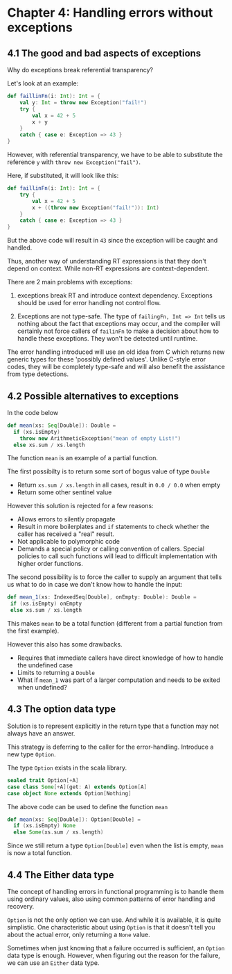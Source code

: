# Chapter 4: Handling errors without exceptions

## 4.1 The good and bad aspects of exceptions

Why do exceptions break referential transparency?

Let's look at an example:

```scala
def faillinFn(i: Int): Int = {
    val y: Int = throw new Exception("fail!")
    try {
        val x = 42 + 5
        x + y
    }
    catch { case e: Exception => 43 }
}
```

However, with referential transparency, we have to be able to substitute the reference `y` with `throw new Exception("fail")`.

Here, if substituted, it will look like this:

```scala
def faillinFn(i: Int): Int = {
    try {
        val x = 42 + 5
        x + ((throw new Exception("fail!")): Int)
    }
    catch { case e: Exception => 43 }
}
```

But the above code will result in `43` since the exception will be caught and handled.

Thus, another way of understanding RT expressions is that they don't depend on context. While non-RT expressions are context-dependent.

There are 2 main problems with exceptions:

1. exceptions break RT and introduce context dependency. Exceptions should be used for error handling not control flow.

2. Exceptions are not type-safe. The type of `failingFn, Int => Int` tells us nothing about the fact that exceptions may occur, and the compiler will certainly not force callers of `failinFn` to make a decision about how to handle these exceptions. They won't be detected until runtime.

The error handling introduced will use an old idea from C which returns new generic types for these 'possibly defined values'. Unlike C-style error codes, they will be completely type-safe and will also benefit the assistance from type detections.

## 4.2 Possible alternatives to exceptions

In the code below

```scala
def mean(xs: Seq[Double]): Double = 
  if (xs.isEmpty)
    throw new ArithmeticException("mean of empty List!")
  else xs.sum / xs.length
```

The function `mean` is an example of a partial function. 

The first possibilty is to return some sort of bogus value of type `Double`
- Return `xs.sum / xs.length` in all cases, result in `0.0 / 0.0` when empty
- Return some other sentinel value

However this solution is rejected for a few reasons:
 - Allows errors to silently propagate
 - Result in more boilerplates and `if` statements to check whether the caller has received a "real" result.
 - Not applicable to polymorphic code
 - Demands a special policy or calling convention of callers. Special policies to call such functions will lead to difficult implementation with higher order functions.

 The second possibility is to force the caller to supply an argument that tells us what to do in case we don't know how to handle the input:

 ```scala
 def mean_1(xs: IndexedSeq[Double], onEmpty: Double): Double =
  if (xs.isEmpty) onEmpty
  else xs.sum / xs.length
```

This makes `mean` to be a total function (different from a partial function from the first example). 

However this also has some drawbacks.
 - Requires that immediate callers have direct knowledge of how to handle the undefined case
 - Limits to returning a `Double`
 - What if `mean_1` was part of a larger computation and needs to be exited when undefined?

## 4.3 The option data type

Solution is to represent explicitly in the return type that a function may not always have an answer.

This strategy is deferring to the caller for the error-handling. Introduce a new type `Option`. 

The type `Option` exists in the scala library.

```scala
sealed trait Option[+A]
case class Some[+A](get: A) extends Option[A]
case object None extends Option[Nothing]
```

The above code can be used to define the function `mean`

```scala
def mean(xs: Seq[Double]): Option[Double] =
  if (xs.isEmpty) None
  else Some(xs.sum / xs.length)
```

Since we still return a type `Option[Double]` even when the list is empty, `mean` is now a total function. 

## 4.4 The Either data type

The concept of handling errors in functional programming is to handle them using ordinary values, also using common patterns of error handling and recovery.

`Option` is not the only option we can use. And while it is available, it is quite simplistic. One characteristic about using `Option` is that it doesn't tell you about the actual error, only returning a `None` value.

Sometimes when just knowing that a failure occurred is sufficient, an `Option` data type is enough. However, when figuring out the reason for the failure, we can use an `Either` data type.